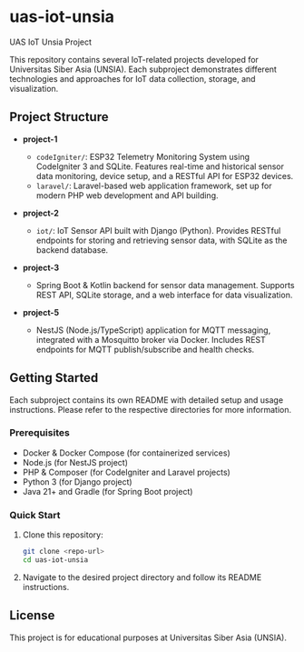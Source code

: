 # uas-iot-unsia

UAS IoT Unsia Project

This repository contains several IoT-related projects developed for Universitas Siber Asia (UNSIA). Each subproject demonstrates different technologies and approaches for IoT data collection, storage, and visualization.

## Project Structure

- **project-1**
  - `codeIgniter/`: ESP32 Telemetry Monitoring System using CodeIgniter 3 and SQLite. Features real-time and historical sensor data monitoring, device setup, and a RESTful API for ESP32 devices.
  - `laravel/`: Laravel-based web application framework, set up for modern PHP web development and API building.

- **project-2**
  - `iot/`: IoT Sensor API built with Django (Python). Provides RESTful endpoints for storing and retrieving sensor data, with SQLite as the backend database.

- **project-3**
  - Spring Boot & Kotlin backend for sensor data management. Supports REST API, SQLite storage, and a web interface for data visualization.

- **project-5**
  - NestJS (Node.js/TypeScript) application for MQTT messaging, integrated with a Mosquitto broker via Docker. Includes REST endpoints for MQTT publish/subscribe and health checks.

## Getting Started

Each subproject contains its own README with detailed setup and usage instructions. Please refer to the respective directories for more information.

### Prerequisites

- Docker & Docker Compose (for containerized services)
- Node.js (for NestJS project)
- PHP & Composer (for CodeIgniter and Laravel projects)
- Python 3 (for Django project)
- Java 21+ and Gradle (for Spring Boot project)

### Quick Start

1. Clone this repository:
   ```bash
   git clone <repo-url>
   cd uas-iot-unsia
   ```
2. Navigate to the desired project directory and follow its README instructions.

## License

This project is for educational purposes at Universitas Siber Asia (UNSIA).
